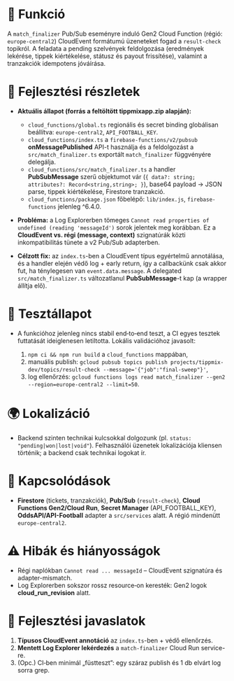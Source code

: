 # 🎯 Funkció

A `match_finalizer` Pub/Sub eseményre induló Gen2 Cloud Function (régió: `europe-central2`) CloudEvent formátumú üzeneteket fogad a `result-check` topikról. A feladata a pending szelvények feldolgozása (eredmények lekérése, tippek kiértékelése, státusz és payout frissítése), valamint a tranzakciók idempotens jóváírása.

# 🧠 Fejlesztési részletek

* **Aktuális állapot (forrás a feltöltött tippmixapp.zip alapján):**

  * `cloud_functions/global.ts` regionális és secret binding globálisan beállítva: `europe-central2`, `API_FOOTBALL_KEY`.
  * `cloud_functions/index.ts` a `firebase-functions/v2/pubsub` **onMessagePublished** API-t használja és a feldolgozást a `src/match_finalizer.ts` exportált `match_finalizer` függvényére delegálja.
  * `cloud_functions/src/match_finalizer.ts` a handler **PubSubMessage** szerű objektumot vár (`{ data?: string; attributes?: Record<string,string>; }`), base64 payload → JSON parse, tippek kiértékelése, Firestore tranzakció.
  * `cloud_functions/package.json` főbelépő: `lib/index.js`, `firebase-functions` jelenleg ^6.4.0.
* **Probléma:** a Log Explorerben tömeges `Cannot read properties of undefined (reading 'messageId')` sorok jelentek meg korábban. Ez a **CloudEvent vs. régi (message, context)** szignatúrák közti inkompatibilitás tünete a v2 Pub/Sub adapterben.
* **Célzott fix:** az `index.ts`-ben a CloudEvent típus egyértelmű annotálása, és a handler elején védő log + early return, így a callbackünk csak akkor fut, ha ténylegesen van `event.data.message`. A delegated `src/match_finalizer.ts` változatlanul **PubSubMessage**-t kap (a wrapper állítja elő).

# 🧪 Tesztállapot

* A funkcióhoz jelenleg nincs stabil end‑to‑end teszt, a CI egyes tesztek futtatását ideiglenesen letiltotta. Lokális validációhoz javasolt:

  1. `npm ci && npm run build` a `cloud_functions` mappában,
  2. manuális publish: `gcloud pubsub topics publish projects/tippmix-dev/topics/result-check --message='{"job":"final-sweep"}'`,
  3. log ellenőrzés: `gcloud functions logs read match_finalizer --gen2 --region=europe-central2 --limit=50`.

# 🌍 Lokalizáció

* Backend szinten technikai kulcsokkal dolgozunk (pl. `status: "pending|won|lost|void"`). Felhasználói üzenetek lokalizációja kliensen történik; a backend csak technikai logokat ír.

# 📎 Kapcsolódások

* **Firestore** (tickets, tranzakciók), **Pub/Sub** (`result-check`), **Cloud Functions Gen2/Cloud Run**, **Secret Manager** (API\_FOOTBALL\_KEY), **OddsAPI/API-Football** adapter a `src/services` alatt. A régió mindenütt `europe-central2`.

# ⚠️ Hibák és hiányosságok

* Régi naplókban `Cannot read ... messageId` – CloudEvent szignatúra és adapter-mismatch.
* Log Explorerben sokszor rossz resource‑on keresték: Gen2 logok **cloud\_run\_revision** alatt.

# 🚀 Fejlesztési javaslatok

1. **Típusos CloudEvent annotáció** az `index.ts`-ben + védő ellenőrzés.
2. **Mentett Log Explorer lekérdezés** a `match-finalizer` Cloud Run service-re.
3. (Opc.) CI‑ben minimál „füstteszt”: egy száraz publish és 1 db elvárt log sorra grep.
